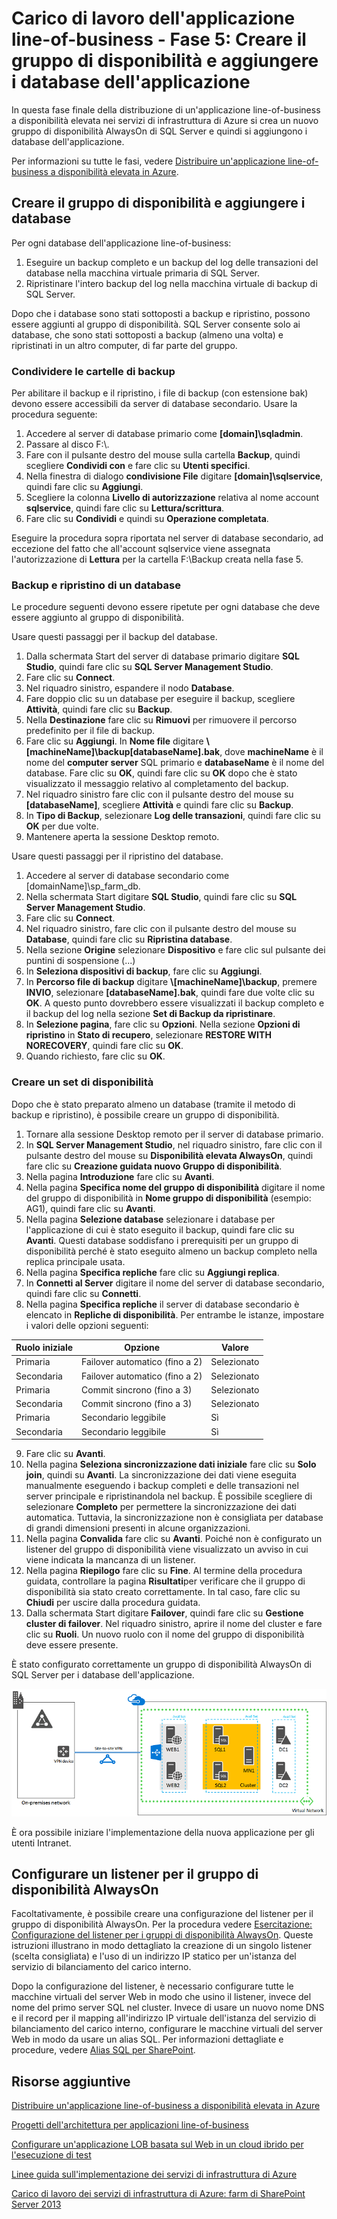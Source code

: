 <properties 
	pageTitle="Carico di lavoro dell'applicazione line-of-business - Fase 5: Creare il gruppo di disponibilità e aggiungere i database dell'applicazione" 
	description="In questa fase finale della distribuzione di un'applicazione line-of-business a disponibilità elevata si crea un gruppo di disponibilità e si aggiungono a tale gruppo i database dell'applicazione." 
	documentationCenter=""
	services="virtual-machines" 
	authors="JoeDavies-MSFT" 
	manager="timlt" 
	editor=""
	tags="azure-resource-manager"/>

<tags 
	ms.service="virtual-machines" 
	ms.workload="infrastructure-services" 
	ms.tgt_pltfrm="na" 
	ms.devlang="na" 
	ms.topic="article" 
	ms.date="08/11/2015" 
	ms.author="josephd"/>

# Carico di lavoro dell'applicazione line-of-business - Fase 5: Creare il gruppo di disponibilità e aggiungere i database dell'applicazione

In questa fase finale della distribuzione di un'applicazione line-of-business a disponibilità elevata nei servizi di infrastruttura di Azure si crea un nuovo gruppo di disponibilità AlwaysOn di SQL Server e quindi si aggiungono i database dell'applicazione.

Per informazioni su tutte le fasi, vedere [Distribuire un'applicazione line-of-business a disponibilità elevata in Azure](virtual-machines-workload-high-availability-LOB-application-overview.md).

## Creare il gruppo di disponibilità e aggiungere i database

Per ogni database dell'applicazione line-of-business:

1.	Eseguire un backup completo e un backup del log delle transazioni del database nella macchina virtuale primaria di SQL Server.
2.	Ripristinare l'intero backup del log nella macchina virtuale di backup di SQL Server.

Dopo che i database sono stati sottoposti a backup e ripristino, possono essere aggiunti al gruppo di disponibilità. SQL Server consente solo ai database, che sono stati sottoposti a backup (almeno una volta) e ripristinati in un altro computer, di far parte del gruppo.

### Condividere le cartelle di backup

Per abilitare il backup e il ripristino, i file di backup (con estensione bak) devono essere accessibili da server di database secondario. Usare la procedura seguente:

1.	Accedere al server di database primario come **[domain]\\sqladmin**. 
2.	Passare al disco F:\\. 
3.	Fare con il pulsante destro del mouse sulla cartella **Backup**, quindi scegliere **Condividi con** e fare clic su **Utenti specifici**.
4.	Nella finestra di dialogo **condivisione File** digitare **[domain]\\sqlservice**, quindi fare clic su **Aggiungi**.
5.	Scegliere la colonna **Livello di autorizzazione** relativa al nome account **sqlservice**, quindi fare clic su **Lettura/scrittura**. 
6.	Fare clic su **Condividi** e quindi su **Operazione completata**.

Eseguire la procedura sopra riportata nel server di database secondario, ad eccezione del fatto che all'account sqlservice viene assegnata l'autorizzazione di **Lettura** per la cartella F:\\Backup creata nella fase 5.

### Backup e ripristino di un database

Le procedure seguenti devono essere ripetute per ogni database che deve essere aggiunto al gruppo di disponibilità.

Usare questi passaggi per il backup del database.

1.	Dalla schermata Start del server di database primario digitare **SQL Studio**, quindi fare clic su **SQL Server Management Studio**.
2.	Fare clic su **Connect**.
3.	Nel riquadro sinistro, espandere il nodo **Database**.
4.	Fare doppio clic su un database per eseguire il backup, scegliere **Attività**, quindi fare clic su **Backup**.
5.	Nella **Destinazione** fare clic su **Rimuovi** per rimuovere il percorso predefinito per il file di backup.
6.	Fare clic su **Aggiungi**. In **Nome file** digitare **\\[machineName]\\backup[databaseName].bak**, dove **machineName** è il nome del **computer server** SQL primario e **databaseName** è il nome del database. Fare clic su **OK**, quindi fare clic su **OK** dopo che è stato visualizzato il messaggio relativo al completamento del backup.
7.	Nel riquadro sinistro fare clic con il pulsante destro del mouse su **[databaseName]**, scegliere **Attività** e quindi fare clic su **Backup**.
8.	In **Tipo di Backup**, selezionare **Log delle transazioni**, quindi fare clic su **OK** per due volte.
9.	Mantenere aperta la sessione Desktop remoto.

Usare questi passaggi per il ripristino del database.

1.	Accedere al server di database secondario come [domainName]\\sp\_farm\_db.
2.	Nella schermata Start digitare **SQL Studio**, quindi fare clic su **SQL Server Management Studio**.
3.	Fare clic su **Connect**.
4.	Nel riquadro sinistro, fare clic con il pulsante destro del mouse su **Database**, quindi fare clic su **Ripristina database**.
5.	Nella sezione **Origine** selezionare **Dispositivo** e fare clic sul pulsante dei puntini di sospensione (...)
6.	In **Seleziona dispositivi di backup**, fare clic su **Aggiungi**.
7.	In **Percorso file di backup** digitare **\\[machineName]\\backup**, premere **INVIO**, selezionare **[databaseName].bak**, quindi fare due volte clic su **OK**. A questo punto dovrebbero essere visualizzati il backup completo e il backup del log nella sezione **Set di Backup da ripristinare**.
8.	In **Selezione pagina**, fare clic su **Opzioni**. Nella sezione **Opzioni di ripristino** in **Stato di recupero**, selezionare **RESTORE WITH NORECOVERY**, quindi fare clic su **OK**. 
9.	Quando richiesto, fare clic su **OK**.

### Creare un set di disponibilità

Dopo che è stato preparato almeno un database (tramite il metodo di backup e ripristino), è possibile creare un gruppo di disponibilità.

1.	Tornare alla sessione Desktop remoto per il server di database primario.
2.	In **SQL Server Management Studio**, nel riquadro sinistro, fare clic con il pulsante destro del mouse su **Disponibilità elevata AlwaysOn**, quindi fare clic su **Creazione guidata nuovo Gruppo di disponibilità**.
3.	Nella pagina **Introduzione** fare clic su **Avanti**. 
4.	Nella pagina **Specifica nome del gruppo di disponibilità** digitare il nome del gruppo di disponibilità in **Nome gruppo di disponibilità** (esempio: AG1), quindi fare clic su **Avanti**.
5.	Nella pagina **Selezione database** selezionare i database per l'applicazione di cui è stato eseguito il backup, quindi fare clic su **Avanti**. Questi database soddisfano i prerequisiti per un gruppo di disponibilità perché è stato eseguito almeno un backup completo nella replica principale usata.
6.	Nella pagina **Specifica repliche** fare clic su **Aggiungi replica**.
7.	In **Connetti al Server** digitare il nome del server di database secondario, quindi fare clic su **Connetti**. 
8.	Nella pagina **Specifica repliche** il server di database secondario è elencato in **Repliche di disponibilità**. Per entrambe le istanze, impostare i valori delle opzioni seguenti: 

Ruolo iniziale | Opzione | Valore 
--- | --- | ---
Primaria | Failover automatico (fino a 2) | Selezionato
Secondaria | Failover automatico (fino a 2) | Selezionato
Primaria | Commit sincrono (fino a 3) | Selezionato
Secondaria | Commit sincrono (fino a 3) | Selezionato
Primaria | Secondario leggibile | Sì
Secondaria | Secondario leggibile | Sì
		
9.	Fare clic su **Avanti**.
10.	Nella pagina **Seleziona sincronizzazione dati iniziale** fare clic su **Solo join**, quindi su **Avanti**. La sincronizzazione dei dati viene eseguita manualmente eseguendo i backup completi e delle transazioni nel server principale e ripristinandola nel backup. È possibile scegliere di selezionare **Completo** per permettere la sincronizzazione dei dati automatica. Tuttavia, la sincronizzazione non è consigliata per database di grandi dimensioni presenti in alcune organizzazioni.
11.	Nella pagina **Convalida** fare clic su **Avanti**. Poiché non è configurato un listener del gruppo di disponibilità viene visualizzato un avviso in cui viene indicata la mancanza di un listener. 
12.	Nella pagina **Riepilogo** fare clic su **Fine**. Al termine della procedura guidata, controllare la pagina **Risultati**per verificare che il gruppo di disponibilità sia stato creato correttamente. In tal caso, fare clic su **Chiudi** per uscire dalla procedura guidata. 
13.	Dalla schermata Start digitare **Failover**, quindi fare clic su **Gestione cluster di failover**. Nel riquadro sinistro, aprire il nome del cluster e fare clic su **Ruoli**. Un nuovo ruolo con il nome del gruppo di disponibilità deve essere presente.

È stato configurato correttamente un gruppo di disponibilità AlwaysOn di SQL Server per i database dell'applicazione.

![](./media/virtual-machines-workload-high-availability-LOB-application-phase5/workload-lobapp-phase4.png)

È ora possibile iniziare l'implementazione della nuova applicazione per gli utenti Intranet.

## Configurare un listener per il gruppo di disponibilità AlwaysOn

Facoltativamente, è possibile creare una configurazione del listener per il gruppo di disponibilità AlwaysOn. Per la procedura vedere [Esercitazione: Configurazione del listener per i gruppi di disponibilità AlwaysOn](https://msdn.microsoft.com/library/dn425027.aspx). Queste istruzioni illustrano in modo dettagliato la creazione di un singolo listener (scelta consigliata) e l'uso di un indirizzo IP statico per un'istanza del servizio di bilanciamento del carico interno.

Dopo la configurazione del listener, è necessario configurare tutte le macchine virtuali del server Web in modo che usino il listener, invece del nome del primo server SQL nel cluster. Invece di usare un nuovo nome DNS e il record per il mapping all'indirizzo IP virtuale dell'istanza del servizio di bilanciamento del carico interno, configurare le macchine virtuali del server Web in modo da usare un alias SQL. Per informazioni dettagliate e procedure, vedere [Alias SQL per SharePoint](http://blogs.msdn.com/b/priyo/archive/2013/09/13/sql-alias-for-sharepoint.aspx).

## Risorse aggiuntive

[Distribuire un'applicazione line-of-business a disponibilità elevata in Azure](virtual-machines-workload-high-availability-LOB-application-overview.md)

[Progetti dell'architettura per applicazioni line-of-business](http://msdn.microsoft.com/dn630664)

[Configurare un'applicazione LOB basata sul Web in un cloud ibrido per l'esecuzione di test](../virtual-network/virtual-networks-setup-lobapp-hybrid-cloud-testing.md)

[Linee guida sull'implementazione dei servizi di infrastruttura di Azure](virtual-machines-infrastructure-services-implementation-guidelines.md)

[Carico di lavoro dei servizi di infrastruttura di Azure: farm di SharePoint Server 2013](virtual-machines-workload-intranet-sharepoint-farm.md)

<!---HONumber=August15_HO8-->